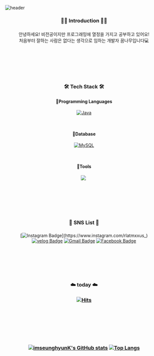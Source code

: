  ![header](https://capsule-render.vercel.app/api?type=Waving&color=auto&height=350&section=header&text=SeungHyun's%20&fontSize=90&fontAlignY=45&animation=fadeIn&fontColor=FFFFFF&desc=GitHub%20Profiles&descAlignY=57&descAlign=75)

<div align="center">
<h3>🙇‍♀️ Introduction 🙇‍♀️<h3/>
 </div>
 
 <div align="center">
 안녕하세요! 비전공이지만 프로그래밍에 열정을 가지고 공부하고 있어요!<br/>
처음부터 잘하는 사람은 없다는 생각으로 임하는 개발자 꿈나무입니다💻
</div>

<br/><br/><br/><br/><br/>

  <div align="center">
  <h3>🛠️ Tech Stack 🛠️<h3/>
  </div>

 <div align="center">
 <h4>📌Programming Languages<h4/>
  </div>

 <div align="center">
  
[![Java](https://img.shields.io/badge/Java-007396?style=flat&logo=Java&logoColor=white)](https://github.com/imseunghyunK/Java_Reviews)
 
  
 <br/>

 <div align="center">
 <h4>📌Database <h4/>
 </div> 
  
 
 <div align="center">
  
[![MySQL](https://img.shields.io/badge/MySQL-4479A1?style=flat&logo=MySQL&logoColor=white)](https://github.com/imseunghyunK/MySQL_Reviews)
  
  
<br/>

 <div align="center">
 <h4>📌Tools <h4/>
 </div>
  
 <div align="center">
<img src="https://img.shields.io/badge/Eclipse IDE-2C2255?style=flat&logo=Eclipse IDE&logoColor=white"/></a>&nbsp 
  
 <br/><br/><br/><br/><br/>   
  
  <div align="center">
  <h3>🚀 SNS List 🚀<h3/>
  </div>
      
  <div align="center">  
    
[![Instagram Badge](https://img.shields.io/badge/Instagram-E4405F?style=flat&logo=Instagram&logoColor=white&link=https://www.instagram.com/rlatmxxus_)](https://www.instagram.com/rlatmxxus_) [![velog Badge](https://img.shields.io/badge/velog-20C997?style=flat&logo=velog&logoColor=white&link=https://velog.io/@tmdgus8779)](https://velog.io/@tmdgus8779) [![Gmail Badge](https://img.shields.io/badge/Gmail-d14836?style=flat&logo=Gmail&logoColor=white&link=mailto:snugyun01@gmail.com)](mailto:tmdgus8777@gmail.com) [![Facebook Badge](https://img.shields.io/badge/facebook-1877f2?style=flat&logo=facebook&logoColor=white&link=https://www.facebook.com/rla.tmxxus)](https://www.facebook.com/rla.tmxxus)
      </div>
    
<br/><br/><br/><br/><br/>
    
 <div align="center">
   
 <h3>☁️ today ☁️<h3/>
   
[![Hits](https://hits.seeyoufarm.com/api/count/incr/badge.svg?url=https%3A%2F%2Fgithub.com%2FimseunghyunK&count_bg=%23CEB0BB&title_bg=%23555555&icon=&icon_color=%23E7E7E7&title=hits&edge_flat=false)](https://hits.seeyoufarm.com)

<br/><br/><br/><br/><br/>
  
[![imseunghyunK's GitHub stats](https://github-readme-stats.vercel.app/api?username=imseunghyunK)](https://github.com/imseunghyunK/github-readme-stats) [![Top Langs](https://github-readme-stats.vercel.app/api/top-langs/?username=imseunghyunK)](https://github.com/imseunghyunK/github-readme-stats)
